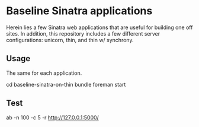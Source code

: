 # Baseline Sinatra applications

Herein lies a few Sinatra web applications that are useful for building one off sites.  In addition, this repository includes a few different server configurations: unicorn, thin, and thin w/ synchrony.

## Usage

The same for each application.

  cd baseline-sinatra-on-thin
  bundle
  foreman start

## Test

  ab -n 100 -c 5 -r http://127.0.0.1:5000/